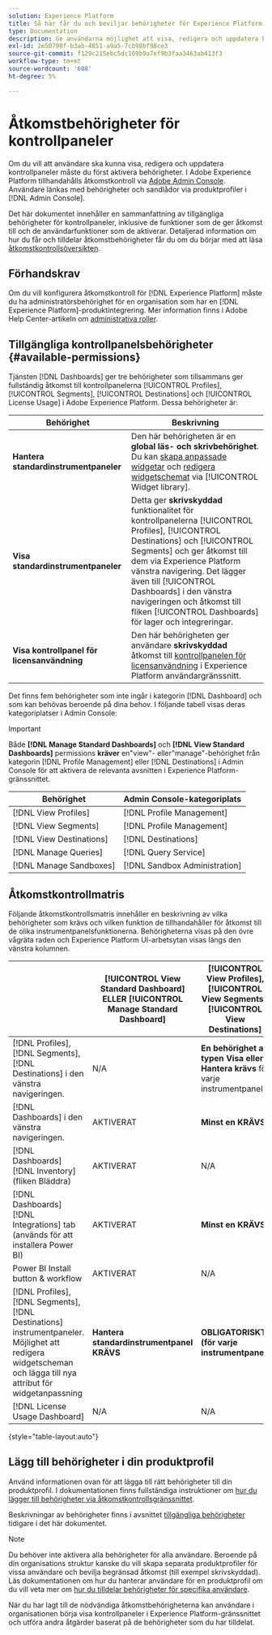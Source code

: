 ```yaml
---
solution: Experience Platform
title: Så här får du och beviljar behörigheter för Experience Platform Dashboards
type: Documentation
description: Ge användarna möjlighet att visa, redigera och uppdatera Experience Platform-paneler med Adobe Admin Console.
exl-id: 2e50790f-b3ab-4851-a9a5-7cb98bf98ce3
source-git-commit: f129c215ebc5dc169b9a7ef9b3faa3463ab413f3
workflow-type: tm+mt
source-wordcount: '608'
ht-degree: 5%

---
```


# Åtkomstbehörigheter för kontrollpaneler

Om du vill att användare ska kunna visa, redigera och uppdatera kontrollpaneler måste du först aktivera behörigheter. I Adobe Experience Platform tillhandahålls åtkomstkontroll via [Adobe Admin Console](https://adminconsole.adobe.com/). Användare länkas med behörigheter och sandlådor via produktprofiler i [!DNL Admin Console].

Det här dokumentet innehåller en sammanfattning av tillgängliga behörigheter för kontrollpaneler, inklusive de funktioner som de ger åtkomst till och de användarfunktioner som de aktiverar. Detaljerad information om hur du får och tilldelar åtkomstbehörigheter får du om du börjar med att läsa [åtkomstkontrollsöversikten](../access-control/home.md).

## Förhandskrav

Om du vill konfigurera åtkomstkontroll för [!DNL Experience Platform] måste du ha administratörsbehörighet för en organisation som har en [!DNL Experience Platform]-produktintegrering. Mer information finns i Adobe Help Center-artikeln om [administrativa roller](https://helpx.adobe.com/enterprise/using/admin-roles.html).

## Tillgängliga kontrollpanelsbehörigheter {#available-permissions}

Tjänsten [!DNL Dashboards] ger tre behörigheter som tillsammans ger fullständig åtkomst till kontrollpanelerna [!UICONTROL Profiles], [!UICONTROL Segments], [!UICONTROL Destinations] och [!UICONTROL License Usage] i Adobe Experience Platform. Dessa behörigheter är:

| Behörighet | Beskrivning |
|---|---|
| **Hantera standardinstrumentpaneler** | Den här behörigheten är en **global läs- och skrivbehörighet**. Du kan [skapa anpassade widgetar](./customize/custom-widgets.md) och [redigera widgetschemat](./customize/edit-schema.md) via [!UICONTROL Widget library]. |
| **Visa standardinstrumentpaneler** | Detta ger **skrivskyddad** funktionalitet för kontrollpanelerna [!UICONTROL Profiles], [!UICONTROL Destinations] och [!UICONTROL Segments] och ger åtkomst till dem via Experience Platform vänstra navigering. Det lägger även till [!UICONTROL Dashboards] i den vänstra navigeringen och åtkomst till fliken [!UICONTROL Dashboards] för lager och integreringar. |
| **Visa kontrollpanel för licensanvändning** | Den här behörigheten ger användare **skrivskyddad** åtkomst till [kontrollpanelen för licensanvändning](./guides/license-usage.md) i Experience Platform användargränssnitt. |

Det finns fem behörigheter som inte ingår i kategorin [!DNL Dashboard] och som kan behövas beroende på dina behov. I följande tabell visas deras kategoriplatser i Admin Console:

>[!IMPORTANT]
>
>Både **[!DNL Manage Standard Dashboards]** och **[!DNL View Standard Dashboards]** permissions **kräver** en&quot;view&quot;- eller&quot;manage&quot;-behörighet från kategorin [!DNL Profile Management] eller [!DNL Destinations] i Admin Console för att aktivera de relevanta avsnitten i Experience Platform-gränssnittet.

| Behörighet | Admin Console-kategoriplats |
|---|---|
| [!DNL View Profiles] | [!DNL Profile Management] |
| [!DNL View Segments] | [!DNL Profile Management] |
| [!DNL View Destinations] | [!DNL Destinations] |
| [!DNL Manage Queries] | [!DNL Query Service] |
| [!DNL Manage Sandboxes] | [!DNL Sandbox Administration] |

## Åtkomstkontrollmatris

Följande åtkomstkontrollsmatris innehåller en beskrivning av vilka behörigheter som krävs och vilken funktion de tillhandahåller för åtkomst till de olika instrumentpanelsfunktionerna. Behörigheterna visas på den övre vågräta raden och Experience Platform UI-arbetsytan visas längs den vänstra kolumnen.

|   | [!UICONTROL View Standard Dashboard] ELLER [!UICONTROL Manage Standard Dashboard] | [!UICONTROL View Profiles],<br/>[!UICONTROL View Segments],<br/> [!UICONTROL View Destinations] | [!UICONTROL Manage Queries] &amp; [!UICONTROL Manage Sandboxes] | [!UICONTROL View License Usage Dashboard] |
|---|---|---|---|---|
| [!DNL Profiles],<br/>[!DNL Segments],<br/>[!DNL Destinations] i den vänstra navigeringen. | N/A | **En behörighet av typen Visa eller Hantera krävs** för varje instrumentpanel. | N/A | N/A |
| [!DNL Dashboards] i den vänstra navigeringen. | AKTIVERAT | **Minst en KRÄVS**. | N/A | N/A |
| [!DNL Dashboards] [!DNL Inventory] <br/>(fliken Bläddra) | AKTIVERAT | N/A | N/A | N/A |
| [!DNL Dashboards] [!DNL Integrations] tab <br/> (används för att installera Power BI) | AKTIVERAT | **Minst en KRÄVS** | N/A | N/A |
| Power BI Install button &amp; workflow | AKTIVERAT | N/A | **KRÄVS** | N/A |
| [!DNL Profiles],<br/>[!DNL Segments],<br/>[!DNL Destinations] instrumentpaneler.<br/>Möjlighet att redigera widgetscheman och lägga till nya attribut för widgetanpassning | **Hantera standardinstrumentpanel KRÄVS** | **OBLIGATORISKT (för varje instrumentpanel)** | N/A | N/A |
| [!DNL License Usage Dashboard] | N/A | N/A | N/A | AKTIVERAT |

{style="table-layout:auto"}

## Lägg till behörigheter i din produktprofil

Använd informationen ovan för att lägga till rätt behörigheter till din produktprofil. I dokumentationen finns fullständiga instruktioner om [hur du lägger till behörigheter via åtkomstkontrollsgränssnittet](../access-control/ui/permissions.md).

Beskrivningar av behörigheter finns i avsnittet [tillgängliga behörigheter](#available-permissions) tidigare i det här dokumentet.

>[!NOTE]
>
>Du behöver inte aktivera alla behörigheter för alla användare. Beroende på din organisations struktur kanske du vill skapa separata produktprofiler för vissa användare och bevilja begränsad åtkomst (till exempel skrivskyddad). Läs dokumentationen om hur du hanterar användare för en produktprofil om du vill veta mer om [hur du tilldelar behörigheter för specifika användare](../access-control/ui/users.md).

När du har lagt till de nödvändiga åtkomstbehörigheterna kan användare i organisationen börja visa kontrollpaneler i Experience Platform-gränssnittet och utföra andra åtgärder baserat på de behörigheter som du har tilldelat.
